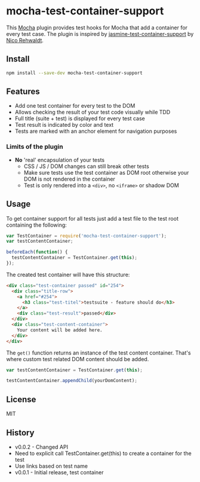 # mocha-test-container-support

This [Mocha](https://github.com/mochajs/mocha) plugin provides test
hooks for Mocha that add a container for every test case.
The plugin is inspired by [jasmine-test-container-support](https://github.com/bpmn-io/jasmine-test-container-support) by [Nico Rehwaldt](https://github.com/nikku).


## Install

```bash  
npm install --save-dev mocha-test-container-support
```


## Features

* Add one test container for every test to the DOM
* Allows checking the result of your test code visually while TDD
* Full title (suite + test) is displayed for every test case
* Test result is indicated by color and text
* Tests are marked with an anchor element for navigation purposes

### Limits of the plugin

* __No__ 'real' encapsulation of your tests
  * CSS / JS / DOM changes can still break other tests
  * Make sure tests use the test container as DOM root otherwise your DOM is not rendered in the container
  * Test is only rendered into a `<div>`, no `<iframe>` or shadow DOM


## Usage

To get container support for all tests just add a test file to the test root containing the following:

```js
var TestContainer = require('mocha-test-container-support');
var testContentContainer;

beforeEach(function() {
  testContentContainer = TestContainer.get(this);
});
```

The created test container will have this structure:

```html
<div class="test-container passed" id="254">
  <div class="title-row">
    <a href="#254">
      <h3 class="test-titel">testsuite - feature should do</h3>
    </a>
    <div class="test-result">passed</div>
  </div>
  <div class="test-content-container">
    Your content will be added here.
  </div>
</div>
```

The `get()` function returns an instance of the test content container. That's where custom test related DOM content should be added.

```js
var testContentContainer = TestContainer.get(this);

testContentContainer.appendChild(yourDomContent);
```


## License

MIT


## History

* v0.0.2 - Changed API
 * Need to explicit call TestContainer.get(this) to create a container for the test
 * Use links based on test name
* v0.0.1 - Initial release, test container
